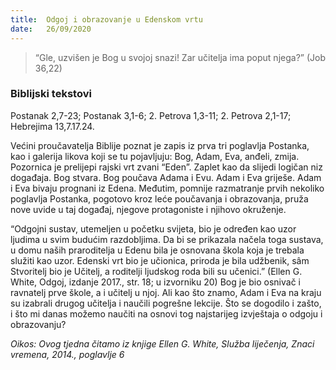```yaml
---
title:  Odgoj i obrazovanje u Edenskom vrtu
date:   26/09/2020
---
```


> <p></p>
> “Gle, uzvišen je Bog u svojoj snazi! Zar učitelja ima poput njega?” (Job 36,22)

### Biblijski tekstovi
Postanak 2,7-23; Postanak 3,1-6; 2. Petrova 1,3-11; 2. Petrova 2,1-17; Hebrejima 13,7.17.24.

Većini proučavatelja Biblije poznat je zapis iz prva tri poglavlja Postanka, kao i galerija likova koji se tu pojavljuju: Bog, Adam, Eva, anđeli, zmija. Pozornica je prelijepi rajski vrt zvani “Eden”. Zaplet kao da slijedi logičan niz događaja. Bog stvara. Bog poučava Adama i Evu. Adam i Eva griješe. Adam i Eva bivaju prognani iz Edena. Međutim, pomnije razmatranje prvih nekoliko poglavlja Postanka, pogotovo kroz leće poučavanja i obrazovanja, pruža nove uvide u taj događaj, njegove protagoniste i njihovo okruženje.

“Odgojni sustav, utemeljen u početku svijeta, bio je određen kao uzor ljudima u svim budućim razdobljima. Da bi se prikazala načela toga sustava, u domu naših praroditelja u Edenu bila je osnovana škola koja je trebala služiti kao uzor. Edenski vrt bio je učionica, priroda je bila udžbenik, sâm Stvoritelj bio je Učitelj, a roditelji ljudskog roda bili su učenici.” (Ellen G. White, Odgoj, izdanje 2017., str. 18; u izvorniku 20) Bog je bio osnivač i ravnatelj prve škole, a i učitelj u njoj. Ali kao što znamo, Adam i Eva na kraju su izabrali drugog učitelja i naučili pogrešne lekcije. Što se dogodilo i zašto, i što mi danas možemo naučiti na osnovi tog najstarijeg izvještaja o odgoju i obrazovanju?

*Oikos: Ovog tjedna čitamo iz knjige Ellen G. White, Služba liječenja, Znaci vremena, 2014., poglavlje 6*